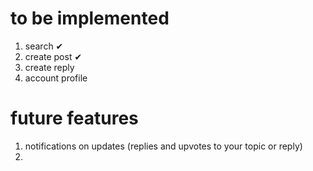 # to be implemented
1. search ✔
2. create post ✔
3. create reply
4. account profile


# future features
1. notifications on updates (replies and upvotes to your topic or reply)
2. 